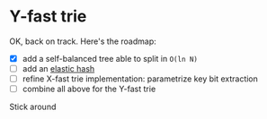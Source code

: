 # Y-fast trie

OK, back on track. Here's the roadmap:
- [x] add a self-balanced tree able to split in `O(ln N)`
- [ ] add an [elastic hash](https://arxiv.org/pdf/2501.02305)
- [ ] refine X-fast trie implementation: parametrize key bit extraction
- [ ] combine all above for the Y-fast trie

Stick around
